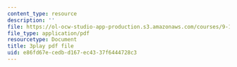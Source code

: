 ```yaml
---
content_type: resource
description: ''
file: https://ol-ocw-studio-app-production.s3.amazonaws.com/courses/9-14-brain-structure-and-its-origins-spring-2014/e86fd67ecedbd167ec4337f6444728c3_555115.pdf
file_type: application/pdf
resourcetype: Document
title: 3play pdf file
uid: e86fd67e-cedb-d167-ec43-37f6444728c3
---
```

